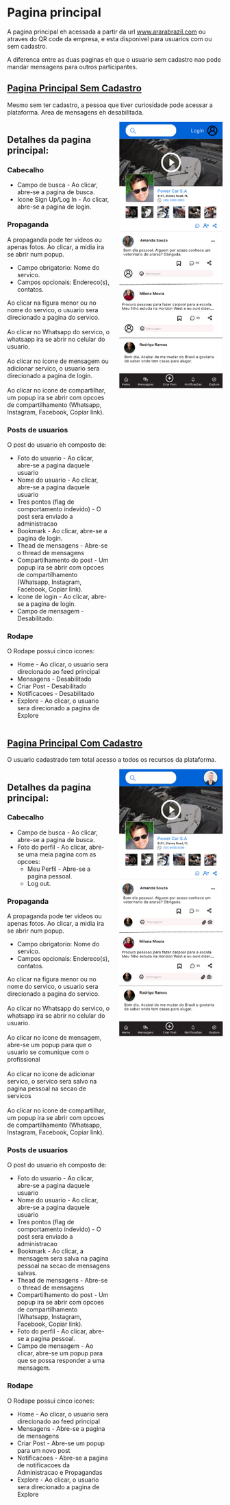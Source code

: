 # Pagina principal

A pagina principal eh acessada a partir da url www.ararabrazil.com ou atraves do QR code da empresa, e
esta disponivel para usuarios com ou sem cadastro.

A diferenca entre as duas paginas eh que o usuario sem cadastro nao pode mandar mensagens para
outros participantes.

## [Pagina Principal Sem Cadastro](usuario_sem_cadastro/usuario_sem_cadastro.md)

Mesmo sem ter cadastro, a pessoa que tiver curiosidade pode acessar a plataforma. Area de mensagens eh desabilitada.


<div style="display: flex; width: 100%;">
  <div style="width: 50%; text-align: left; margin-right: 20px;">

<h2> Detalhes da pagina principal: </h2>

<h3> Cabecalho </h3>

<ul>
<li> Campo de busca - Ao clicar, abre-se a pagina de busca. </li>
<li> Icone Sign Up/Log In - Ao clicar, abre-se a pagina de login. </li>
</ul>

<h3> Propaganda </h3>

A propaganda pode ter videos ou apenas fotos. Ao clicar, a midia ira se abrir num popup.

<ul>
<li> Campo obrigatorio: Nome do servico. </li>
<li> Campos opcionais: Endereco(s), contatos. </li>
</ul>

Ao clicar na figura menor ou no nome do servico, o usuario sera direcionado a pagina do servico. <br><br>
Ao clicar no Whatsapp do servico, o whatsapp ira se abrir no celular do usuario.<br><br>
Ao clicar no icone de mensagem ou adicionar servico, o usuario sera direcionado a pagina de login.<br><br>
Ao clicar no icone de compartilhar, um popup ira se abrir com opcoes de compartilhamento (Whatsapp, Instagram, Facebook,
Copiar link).

<h3> Posts de usuarios </h3>

O post do usuario eh composto de:

<ul>
<li> Foto do usuario - Ao clicar, abre-se a pagina daquele usuario </li>
<li> Nome do usuario - Ao clicar, abre-se a pagina daquele usuario </li>
<li> Tres pontos (flag de comportamento indevido) - O post sera enviado a administracao </li>
<li> Bookmark - Ao clicar, abre-se a pagina de login. </li>
<li> Thead de mensagens - Abre-se o thread de mensagens </li>
<li> Compartilhamento do post - Um popup ira se abrir com opcoes de compartilhamento (Whatsapp, Instagram, Facebook, Copiar
  link). </li>
<li> Icone de login - Ao clicar, abre-se a pagina de login. </li>
<li> Campo de mensagem - Desabilitado. </li>
</ul>

<h3> Rodape </h3>

O Rodape possui cinco icones:
<ul>
<li> Home - Ao clicar, o usuario sera direcionado ao feed principal</li>
<li> Mensagens - Desabilitado</li>
<li> Criar Post - Desabilitado</li>
<li> Notificacoes - Desabilitado</li>
<li> Explore - Ao clicar, o usuario sera direcionado a pagina de Explore</li>
</ul>
</div>

  <div style="width: 50%; text-align: left;">

 <img src="usuario_sem_cadastro/pictures/usuario_sem_cadastro.jpg" width="345" alt="Sem Cadastro"/>

</div>
</div>

## [Pagina Principal Com Cadastro](usuario_com_cadastro/usuario_com_cadastro.md)

O usuario cadastrado tem total acesso a todos os recursos da plataforma.

<div style="display: flex; width: 100%;">
  <div style="width: 50%; text-align: left; margin-right: 20px;">

<h2> Detalhes da pagina principal: </h2>

<h3> Cabecalho </h3>

- Campo de busca - Ao clicar, abre-se a pagina de busca.
- Foto do perfil - Ao clicar, abre-se uma meia pagina com as opcoes:
  - Meu Perfil - Abre-se a pagina pessoal.
  - Log out.

<h3> Propaganda </h3>

A propaganda pode ter videos ou apenas fotos. Ao clicar, a midia ira se abrir num popup.

<ul>
<li> Campo obrigatorio: Nome do servico. </li>
<li> Campos opcionais: Endereco(s), contatos. </li>
</ul>

Ao clicar na figura menor ou no nome do servico, o usuario sera direcionado a pagina do servico. <br><br>
Ao clicar no Whatsapp do servico, o whatsapp ira se abrir no celular do usuario.<br><br>
Ao clicar no icone de mensagem, abre-se um popup para que o usuario se comunique com o profissional<br><br>
Ao clicar no icone de adicionar servico, o servico sera salvo na pagina pessoal na secao de servicos<br><br>
Ao clicar no icone de compartilhar, um popup ira se abrir com opcoes de compartilhamento (Whatsapp, Instagram, Facebook,
Copiar link).

<h3> Posts de usuarios </h3>

O post do usuario eh composto de:

<ul>
<li> Foto do usuario - Ao clicar, abre-se a pagina daquele usuario </li>
<li> Nome do usuario - Ao clicar, abre-se a pagina daquele usuario </li>
<li> Tres pontos (flag de comportamento indevido) - O post sera enviado a administracao </li>
<li> Bookmark - Ao clicar, a mensagem sera salva na pagina pessoal na secao de mensagens salvas. </li>
<li> Thead de mensagens - Abre-se o thread de mensagens </li>
<li> Compartilhamento do post - Um popup ira se abrir com opcoes de compartilhamento (Whatsapp, Instagram, Facebook, Copiar
  link). </li>
<li> Foto do perfil - Ao clicar, abre-se a pagina pessoal. </li>
<li> Campo de mensagem - Ao clicar, abre-se um popup para que se possa responder a uma mensagem. </li>
</ul>

<h3> Rodape </h3>

O Rodape possui cinco icones:
<ul>
<li> Home - Ao clicar, o usuario sera direcionado ao feed principal</li>
<li> Mensagens - Abre-se a pagina de mensagens</li>
<li> Criar Post - Abre-se um popup para um novo post</li>
<li> Notificacoes - Abre-se a pagina de notificacoes da Administracao e Propagandas</li>
<li> Explore - Ao clicar, o usuario sera direcionado a pagina de Explore</li>
</ul>
</div>

  <div style="width: 50%; text-align: left;">
   <img src="usuario_com_cadastro/pictures/usuario_com_cadastro.jpg" width="344" alt="Com Cadastro"/>
</div>

</div>